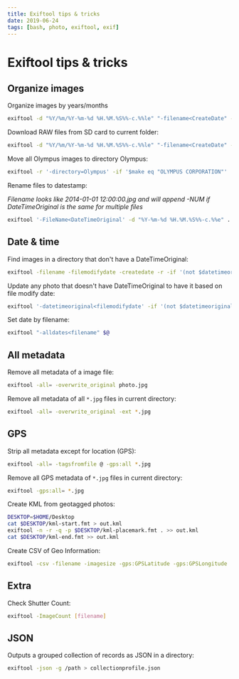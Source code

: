 ```yaml
---
title: Exiftool tips & tricks
date: 2019-06-24
tags: [bash, photo, exiftool, exif]
---
```


# Exiftool tips & tricks

## Organize images

Organize images by years/months

```bash
exiftool -d "%Y/%m/%Y-%m-%d %H.%M.%S%%-c.%%le" "-filename<CreateDate" -r ./Photos
```
Download RAW files from SD card to current folder:

```bash
exiftool -d "%Y/%m/%Y-%m-%d %H.%M.%S%%-c.%%le" "-filename<CreateDate" --ext raf -r /Volumes/SD
```

Move all Olympus images to directory Olympus:

```bash
exiftool -r '-directory=Olympus' -if '$make eq "OLYMPUS CORPORATION"' .
```

Rename files to datestamp:

*Filename looks like 2014-01-01 12:00:00.jpg and will append -NUM if DateTimeOriginal is the same for multiple files*

```bash
exiftool '-FileName<DateTimeOriginal' -d "%Y-%m-%d %H.%M.%S%%-c.%%e" .  
```

## Date & time

Find images in a directory that don't have a DateTimeOriginal:

```bash
exiftool -filename -filemodifydate -createdate -r -if '(not $datetimeoriginal) and $filetype eq "JPEG"' .
```

Update any photo that doesn't have DateTimeOriginal to have it based on file modify date:

```bash
exiftool '-datetimeoriginal<filemodifydate' -if '(not $datetimeoriginal or ($datetimeoriginal eq "0000:00:00 00:00:00")) and ($filetype eq "JPEG")' .
```

Set date by filename:

```bash
exiftool "-alldates<filename" $@
```

## All metadata

Remove all metadata of a image file:

```bash
exiftool -all= -overwrite_original photo.jpg
```

Remove all metadata of all `*.jpg` files in current directory:

```bash
exiftool -all= -overwrite_original -ext *.jpg
```

## GPS

Strip all metadata except for location (GPS):

```bash
exiftool -all= -tagsfromfile @ -gps:all *.jpg
```

Remove all GPS metadata of `*.jpg` files in current directory:

```bash
exiftool -gps:all= *.jpg
```

Create KML from geotagged photos:

```bash
DESKTOP=$HOME/Desktop
cat $DESKTOP/kml-start.fmt > out.kml
exiftool -n -r -q -p $DESKTOP/kml-placemark.fmt . >> out.kml
cat $DESKTOP/kml-end.fmt >> out.kml
```
Create CSV of Geo Information:

```bash
exiftool -csv -filename -imagesize -gps:GPSLatitude -gps:GPSLongitude ./ > long.csv
```

## Extra

Check Shutter Count:

```bash
exiftool -ImageCount [filename]
```

## JSON

Outputs a grouped collection of records as JSON in a directory:

```bash
exiftool -json -g /path > collectionprofile.json
```